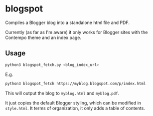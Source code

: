 # blogspot

Compiles a Blogger blog into a standalone html file and PDF.

Currently (as far as I'm aware) it only works for Blogger sites with the Contempo theme and an index page.

## Usage

```bash
python3 blogspot_fetch.py <blog_index_url>
```

E.g.

```bash
python3 blogspot_fetch https://myblog.blogspot.com/p/index.html
```

This will output the blog to `myblog.html` and `myblog.pdf`.

It just copies the default Blogger styling, which can be modified in `style.html`. It terms of organization, it only adds a table of contents.
